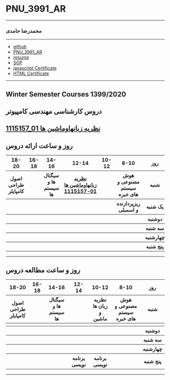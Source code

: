 # PNU_3991_AR
---------
### محمدرضا حامدی
 
---
- [github](https://github.com/mohammad9615/)
- [PNU_3991_AR](https://github.com/mohammad9615/PNU_3991_AR)
- [resume](https://mohammad9615.github.io/)
- [SOP](https://uupload.ir/files/7cuv_انگیزه_نامه.jpg) 
- [javascript Certificate](js.pdf)
- [HTML Certificate](html.pdf)
  
------------------

## Winter Semester Courses 1399/2020

## دروس کارشناسی مهندسی کامپیوتر

[1115157_01   نظريه زبانهاوماشين ها ](https://github.com/mir-mohammad/PNU_3991_AR1/tree/main/Theory-of-Languages-and-Machines)
<br>
--------------

## روز و ساعت ارائه دروس

<table style="width:100%">
  <tr>
    <th>18-20</th>
    <th>16-18</th>
    <th>14-16</th>
    <th>12-14</th>
    <th>10-12</th>
    <th>8-10</th>
    <th>روز</th>
  </tr>
  <tr>
    <th>اصول طراحی کامپایلر</th>
    <th></th>
    <th>سیگنال ها و سیستم ها</th>
    <th><a href="https://github.com/AliRazavi-edu/PNU_3991/tree/master/_BSc/Theory-of-Languages-and-Machines" >نظريه زبانهاوماشين ها 01-1115157</a></th>
    <th></th>
    <th>هوش مصنوعی و سیستم های خبره</th>
    <th>شنبه</th>
  </tr>
   <tr>
    <th></th>
    <th></th>
    <th></th>
    <th></th>
    <th></th>
    <th>ریزپردازنده و اسمبلی</th>
    <th>یک شنبه</th>
  </tr>
   <tr>
     <th></th>
     <th></th>
     <th></th>
     <th></th>
     <th></th>
     <th></th>   
    <th>دوشنبه</th>
  </tr>
   <tr>
    <th></th>
    <th></th>
    <th></th>
    <th></th>
    <th></th>
    <th></th>
    <th>سه شنبه</th>
  </tr>
   <tr>
    <th></th>
    <th></th>
    <th></th>
    <th></th>
    <th></th>
    <th></th>
    <th>چهارشنبه</th>
  </tr>
   <tr>
    <th></th>
    <th></th>
    <th></th>
    <th></th>
    <th></th>
    <th></th>
    <th>پنج شنبه</th>
  </tr>
</table>

--------------
## روز و ساعت مطالعه دروس

<table style="width:100%">
  <tr>
    <th>18-20</th>
    <th >16-18</th>
    <th >14-16</th>
    <th >12-14</th>
    <th>10-12</th>
    <th>8-10</th>
    <th>روز</th>
  </tr>
  <tr>
    <th >اصول طراحی کامپایلر</th>
    <th ></th>
    <th >سیگنال ها و سیستم ها</th>
    <th ></th>
    <th>نظریه زبان ها و ماشین</th>
    <th>هوش مصنوعی و سیستم های خبره</th>
    <th>شنبه</th>
  </tr>
   <tr>
    <th></th>
    <th ></th>
    <th ></th>
    <th ></th>
    <th></th>
    <th ></th>
    <th></th>
  </tr>
   <tr>
    <th></th>
     <th ></th>
     <th ></th>
     <th></th>
    <th></th>
    <th></th>   
    <th>دوشنبه</th>
  </tr>
   <tr>
    <th></th>
    <th ></th>
    <th ></th>
    <th></th>
    <th></th>
    <th ></th>
    <th>سه شنبه</th>
  </tr>
   <tr>
    <th></th>
    <th ></th>
    <th ></th>
    <th></th>
    <th></th>
    <th ></th>
    <th>چهارشنبه</th>
  </tr>
   <tr>
    <th></th>
   <th ></th>
    <th ></th>
     <th >برنامه نویسی</th>
     <th >برنامه نویسی</th>
     <th></th>
    <th>پنج شنبه</th>
  </tr>
</table>

--------------
